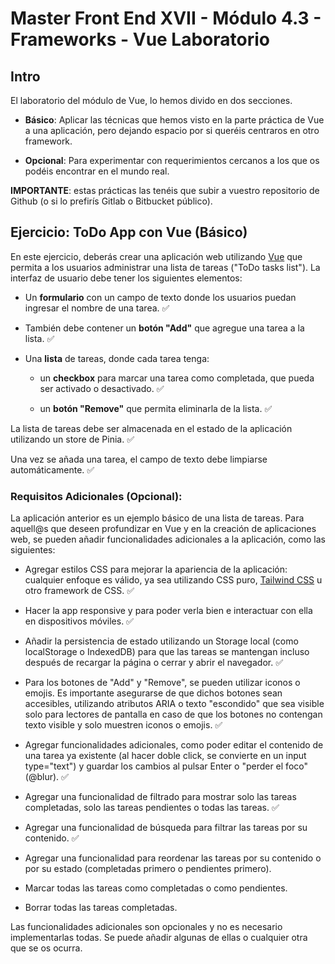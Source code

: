 # Master Front End XVII - Módulo 4.3 - Frameworks - Vue Laboratorio

## Intro

El laboratorio del módulo de Vue, lo hemos divido en dos secciones.

- **Básico**: Aplicar las técnicas que hemos visto en la parte práctica de Vue a una aplicación, pero dejando espacio por si queréis centraros en otro framework.

- **Opcional**: Para experimentar con requerimientos cercanos a los que os podéis encontrar en el mundo real.

**IMPORTANTE**: estas prácticas las tenéis que subir a vuestro repositorio de Github (o si lo prefirís Gitlab o Bitbucket público).

## Ejercicio: ToDo App con Vue (Básico)
En este ejercicio, deberás crear una aplicación web utilizando [Vue](https://vuejs.org/) que permita a los usuarios administrar una lista de tareas ("ToDo tasks list"). La interfaz de usuario debe tener los siguientes elementos:

- Un **formulario** con un campo de texto donde los usuarios puedan ingresar el nombre de una tarea. ✅

- También debe contener un **botón "Add"** que agregue una tarea a la lista. ✅

- Una **lista** de tareas, donde cada tarea tenga:

    - un **checkbox** para marcar una tarea como completada, que pueda ser activado o desactivado. ✅

    - un **botón "Remove"** que permita eliminarla de la lista. ✅

La lista de tareas debe ser almacenada en el estado de la aplicación utilizando un store de Pinia. ✅

Una vez se añada una tarea, el campo de texto debe limpiarse automáticamente. ✅

### Requisitos Adicionales (Opcional):

La aplicación anterior es un ejemplo básico de una lista de tareas. Para aquell@s que deseen profundizar en Vue y en la creación de aplicaciones web, se pueden añadir funcionalidades adicionales a la aplicación, como las siguientes:

- Agregar estilos CSS para mejorar la apariencia de la aplicación: cualquier enfoque es válido, ya sea utilizando CSS puro, [Tailwind CSS](https://tailwindcss.com/) u otro framework de CSS. ✅

- Hacer la app responsive y para poder verla bien e interactuar con ella en dispositivos móviles. ✅

- Añadir la persistencia de estado utilizando un Storage local (como localStorage o IndexedDB) para que 
las tareas se mantengan incluso después de recargar la página o cerrar y abrir el navegador. ✅

- Para los botones de "Add" y "Remove", se pueden utilizar iconos o emojis. Es importante asegurarse de que dichos botones sean accesibles, utilizando atributos ARIA o texto "escondido" que sea visible solo para lectores de pantalla en caso de que los botones no contengan texto visible y solo muestren iconos o emojis. ✅

- Agregar funcionalidades adicionales, como poder editar el contenido de una tarea ya existente (al hacer doble click, se convierte en un input type="text") y guardar los cambios al pulsar Enter o "perder el foco" (@blur). ✅

- Agregar una funcionalidad de filtrado para mostrar solo las tareas completadas, solo las tareas pendientes o todas las tareas. ✅

- Agregar una funcionalidad de búsqueda para filtrar las tareas por su contenido. ✅

- Agregar una funcionalidad para reordenar las tareas por su contenido o por su estado (completadas primero o pendientes primero).

- Marcar todas las tareas como completadas o como pendientes.

- Borrar todas las tareas completadas.

Las funcionalidades adicionales son opcionales y no es necesario implementarlas todas. Se puede añadir algunas de ellas o cualquier otra que se os ocurra.

